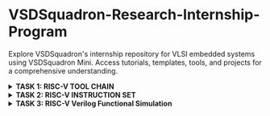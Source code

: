 # VSDSquadron-Research-Internship-Program

Explore VSDSquadron's internship repository for VLSI embedded systems using VSDSquadron Mini. Access tutorials, templates, tools, and projects for a comprehensive understanding.

<details>
<summary><b> TASK 1: RISC-V TOOL CHAIN </b></summary>

Install RISC-V [GNU ToolChain](https://github.com/riscv-collab/riscv-gnu-toolchain)
  
Compiling the C Program:
  
The sum of Numbers from 1 to n
  
Step 1: cd
  
step 2: gedit sum_1ton.c (save file name as .c)

step 3: Compilling -> gcc sum_1ton.c

step 4: Running    -> ./a.out sum_1ton.c

 
At final Output is printed.


![1](https://github.com/mreddybalaji/VSDSquadron-Research-Internship/assets/130784457/1d3e5a6a-75e6-41a9-9653-8475db57a33d)

```  
#include <stdio.h>
int main() 
{
    int i, n = 5, sum = 0;

    for (i = 0; i <= n; ++i)
    {
        sum += i;
    }

    printf("Sum of %d numbers is %d\n", n, sum);

    return 0;
}
```

Use the following commands for compiling in the RISC V Compiler: 

Step 1:

```
riscv64-unknown-elf-gcc -O1 -mabi=lp64 march=rv64i -o sum_1ton.o sum_1ton.c

```

![2](https://github.com/mreddybalaji/VSDSquadron-Research-Internship/assets/130784457/c3a5fdc9-1925-43b5-b5bf-d9ea8838d700)


*Use the following commands to open the assembly-level instruction:*

step 2: Go to a new tab

![3](https://github.com/mreddybalaji/VSDSquadron-Research-Internship/assets/130784457/ebb66b69-39fd-47a0-8b12-9d7b606cf8f5)


```
riscv64-unknown-elf-objdump -d sum_1ton.c
```
Step  3: To make it less 

![5](https://github.com/mreddybalaji/VSDSquadron-Research-Internship/assets/130784457/1fa9f509-cde9-4647-9951-4e4d6d568e54)





```
riscv64-unknown-elf-objdump -d sum_1ton.c | less
```


Search for the main 
use--> /main and press n 


![6](https://github.com/mreddybalaji/VSDSquadron-Research-Internship/assets/130784457/47209f29-f4ca-40db-a83c-6391d62bbb0f)


![Screenshot from 2024-05-27 21-55-52](https://github.com/mreddybalaji/VSDSquadron-Research-Internship/assets/130784457/43f038b2-713b-4d9c-a5cf-9fc0436fd89a)






now replace O1 to Ofast



![Screenshot from 2024-05-27 21-58-17](https://github.com/mreddybalaji/VSDSquadron-Research-Internship/assets/130784457/3bc7eea1-cc24-43b3-8dc3-afcc838c50e1)


To find the number of instruction 

start address of present sequence - start address of next sequence
</details>



<details>


<summary><b> TASK 2: RISC-V INSTRUCTION SET   </b></summary>


### RISC-V 
RISC-V is an open standard instruction set architecture (ISA) based on established reduced instruction set computer (RISC) principles. It is designed to be royalty-free and open-source, allowing anyone to use and contribute to the architecture without any licensing fees or restrictions.

### INSTRUCTIONS FORMAT IN RISC-V  
Sure, I'd be happy to provide an overview of the topics you've listed related to RISC-V instruction formats and architecture.

1. **General-Purpose Register and PC**:
   - RISC-V has 32 general-purpose 64-bit registers, named `x0` to `x31`.
   - `x0` is a hardwired zero register, which cannot be written to.
   - `x1` is the return address register (also known as the link register).
   - `x2` is the stack pointer register.
   - The program counter (PC) register holds the address of the currently executing instruction.
  
     <img width="191" alt="image" src="https://github.com/mreddybalaji/VSDSquadron-Research-Internship/assets/130784457/fb785ecf-41fb-4f74-a919-fe200be844d9">

2. **RISC-V Base Instruction Formats**:
   RISC-V defines six base instruction formats:
   - I-type
   - U-type
   - R-type
   - J-type
   - B-type
   - S-type (a subclass of I-type)
  
     <img width="391" alt="image" src="https://github.com/mreddybalaji/VSDSquadron-Research-Internship/assets/130784457/100192df-1b18-46c9-9341-6060be05cc2b">


3. **I-type Instruction Format**:
   - I-type instructions include load, immediate, and shift instructions.
   - The format is `opcode rd, rs1, immediate`.
   - The immediate value is a 12-bit signed integer.
  
     <img width="382" alt="image" src="https://github.com/mreddybalaji/VSDSquadron-Research-Internship/assets/130784457/25508962-128c-4814-9421-d947d898b829">


4. **U-type Instruction Format**:
   - U-type instructions include upper-immediate instructions.
   - The format is `opcode rd, immediate`.
   - The immediate value is a 20-bit unsigned integer.
  
     <img width="404" alt="image" src="https://github.com/mreddybalaji/VSDSquadron-Research-Internship/assets/130784457/4e5a9552-4cfb-4afd-9a1b-9fe7914c84db">


5. **R-type Instruction Format**:
   - R-type instructions include arithmetic, logical, and control-transfer instructions.
   - The format is `opcode rd, rs1, rs2`.
  
     <img width="385" alt="image" src="https://github.com/mreddybalaji/VSDSquadron-Research-Internship/assets/130784457/23df9b34-dcdd-44ab-b286-15dc9e15494a">


6. **J-type Instruction Format**:
   - J-type instructions include jump instructions.
   - The format is `opcode rd, immediate`.
   - The immediate value is a 20-bit signed integer.
  
     <img width="403" alt="image" src="https://github.com/mreddybalaji/VSDSquadron-Research-Internship/assets/130784457/a27204d2-350b-4c7c-ab68-74bac28de6c5">


7. **B-type Instruction Format**:
   - B-type instructions include conditional branch instructions.
   - The format is `opcode rs1, rs2, immediate`.
   - The immediate value is a 12-bit signed integer.
  
     <img width="407" alt="image" src="https://github.com/mreddybalaji/VSDSquadron-Research-Internship/assets/130784457/97976c44-5941-4cd2-b063-f6fc30f2ccdb">


8. **Load and Store Instructions**:
   - Load instructions (`load`, `lw`, `ld`) transfer data from memory to registers.
   - Store instructions (`store`, `sw`, `sd`) transfer data from registers to memory.
   - These instructions use the I-type format.

     <img width="407" alt="image" src="https://github.com/mreddybalaji/VSDSquadron-Research-Internship/assets/130784457/51fb76d3-0c04-4505-bec9-8d740ac27c00">

9. **Address Alignment**:
   - RISC-V requires aligned memory accesses for load and store instructions.
   - For 32-bit and 64-bit loads and stores, the address must be aligned to a 4-byte and 8-byte boundary, respectively.
   - Unaligned memory accesses can be emulated in software if necessary.
  
     

10. **Handle Overflow Situations**:
    - RISC-V does not have dedicated overflow detection instructions.
    - Overflow can be detected by checking the carry or sign bits of the result.
    - Specific instructions like `addiw` and `subw` can be used to perform 32-bit signed integer arithmetic with overflow detection.
    - Software can also implement overflow checking through conditional branches.




1. Command: `ADD r6, r2, r1`
   - Instruction Type: R-type
   - Instruction Format: `0000000 00001 00010 000 00110 0110011`

2. Command: `SUB r7, r1, r2`
   - Instruction Type: R-type
   - Instruction Format: `0100000 00010 00001 000 00111 0110011`

3. Command: `AND r8, r1, r3`
   - Instruction Type: R-type
   - Instruction Format: `0000000 00011 00001 111 01000 0110011`

4. Command: `OR r9, r2, r5`
   - Instruction Type: R-type
   - Instruction Format: `0000000 00101 00010 110 01001 0110011`

5. Command: `XOR r10, r1, r4`
   - Instruction Type: R-type
   - Instruction Format: `0000000 00100 00001 100 01010 0110011`

6. Command: `SLT r11, r2, r4`
   - Instruction Type: R-type
   - Instruction Format: `0000000 00100 00010 010 01011 0110011`

7. Command: `ADDI r12, r4, 5`
   - Instruction Type: I-type
   - Instruction Format: `000000000101 00100 000 01100 0010011`

8. Command: `SW r3, r1, 2`
   - Instruction Type: S-type
   - Instruction Format: `0000000 00001 00011 010 00010 0100011`

9. Command: `SRL r16, r14, r2`
   - Instruction Type: R-type
   - Instruction Format: `0000000 00010 01110 101 10000 0110011`

10. Command: `BNE r0, r1, 20`
    - Instruction Type: B-type
    - Instruction Format: `0000000 00001 00000 001 10100 1100011`

11. Command: `BEQ r0, r0, 15`
    - Instruction Type: B-type
    - Instruction Format: `0000000 00000 00000 000 01111 1100011`

12. Command: `LW r13, r1, 2`
    - Instruction Type: I-type
    - Instruction Format: `000000000010 00001 010 01101 0000011`

13. Command: `SLL r15, r1, r2`
    - Instruction Type: R-type
    - Instruction Format: `0000000 00010 00001 001 01111 0110011`








</details>



<details>
<summary><b> TASK 3: RISC-V Verilog Functional Simulation </b></summary>

### Steps for RISCV Functional Simulations:

Install `iverilog` and `GTKWave`:

```
sudo apt install iverilog
```

```
sudo apt install gtkwave
```



step 1: create a new dir in a folder as 


```
mkdir mrb
```

step 2: create files the Verilog files code and testbench using touch

file named as rv32i.v and rv32i_tb.v

Step 3: To run and simulate the Verilog code


```
iverilog -o rv32i rv32i.v rv32i_tb.v
```
```
./rv32i
```

Step 4:To simulate in GTKWave

```
gtkwave rv32i.vcd
```

### OUTPUT:
Here's the given information in a table format:

| Operation | Standard RISCV ISA            | Hardcoded ISA |
|-----------|-------------------------------|---------------|
| ADD       | R6, R2, R1                    | 32'h00110333  |
|           |                               | 32'h02208300  |
| SUB       | R7, R1, R2                    | 32'h402083b3  |
|           |                               | 32'h02209380  |
| AND       | R8, R1, R3                    | 32'h0030f433  |
|           |                               | 32'h0230a400  |
| OR        | R9, R2, R5                    | 32'h005164b3  |
|           |                               | 32'h02513480  |
| XOR       | R10, R1, R4                   | 32'h0040c533  |
|           |                               | 32'h0240c500  |
| SLT       | R1, R2, R4                    | 32'h0045a0b3  |
|           |                               | 32'h02415580  |
| ADDI      | R12, R4, 5                    | 32'h004120b3  |
|           |                               | 32'h00520600  |
| BEQ       | R0, R0, 15                    | 32'h00000f63  |
|           |                               | 32'h00f00002  |
| SW        | R3, R1, 2                     | 32'h0030a123  |
|           |                               | 32'h00209181  |
| LW        | R13, R1, 2                    | 32'h0020a683  |
|           |                               | 32'h00208681  |
| SRL       | R16, R14, R2                  | 32'h0030a123  |
|           |                               | 32'h00271803  |
| SLL       | R15, R1, R2                   | 32'h002097b3  |
|           |                               | 32'h00208783  |

Each operation with its corresponding standard RISCV ISA format and hardcoded ISA format.

### 1. ADD: `ADD R6, R2 ,R1`

Output is 1+2 = 3 

32- bit instruction for `ADD R6, R2 ,R1` is 0220833

![image](https://github.com/mreddybalaji/VSDSquadron-Research-Internship/assets/130784457/91562f39-cba5-4140-8f4d-5f450a6fdc9e)

For Example:
### Breakdown and how it maps to the 32-bit instruction format in RISCV:

The instruction `ADD R6, R2, R1` is encoded in the RISCV ISA as `0x0220833`. 

In the RISCV ISA, the `ADD` instruction format is as follows:
```
funct7 | rs2 | rs1 | funct3 | rd | opcode
```
Each field is described as:
- `funct7`: 7 bits
- `rs2`: 5 bits
- `rs1`: 5 bits
- `funct3`: 3 bits
- `rd`: 5 bits
- `opcode`: 7 bits

For `ADD R6, R2, R1`, we need to fill in these fields:
- `funct7` = `0000000` (for `ADD`)
- `rs2` = `R1` (register 1 in binary: `00001`)
- `rs1` = `R2` (register 2 in binary: `00010`)
- `funct3` = `000` (for `ADD`)
- `rd` = `R6` (register 6 in binary: `00110`)
- `opcode` = `0110011` (for R-type instructions)

Putting these together:
```
funct7 | rs2  | rs1  | funct3 | rd   | opcode
0000000 | 00001 | 00010 | 000   | 00110 | 0110011
```
In binary: `0000000 00001 00010 000 00110 0110011`

Converting each field to hexadecimal:
- `funct7` = `0000000` = `0x00`
- `rs2` = `00001` = `0x01`
- `rs1` = `00010` = `0x02`
- `funct3` = `000` = `0x0`
- `rd` = `00110` = `0x06`
- `opcode` = `0110011` = `0x33`

Combining these into a single 32-bit instruction:
```
0000000 00001 00010 000 00110 0110011
```

In hexadecimal, this is: `0x00208333`

Given in the hardcoded format:
```
Opcode: 0x33
funct3: 0x0
funct7: 0x0
rd: 0x6
rs1: 0x2
rs2: 0x1
```

So, the 32-bit instruction for `ADD R6, R2, R1` in RISCV ISA is `0x00208333`. 

### 2. SUB: SUB R7, R1 ,R2

Output is 1-2 = -1 or 0XFFFFFFFF 

32- bit instruction for `SUB R7, R1 ,R2` is 0220833

![image](https://github.com/mreddybalaji/VSDSquadron-Research-Internship/assets/130784457/615c8461-b6fd-4455-ac3e-4a9f30ccc9c1)


3. AND: AND R8, R1, R3

Output is 3 & 1 = 1 or 0X00000001

32 - bit instruction for `AND R8, R1, R3` is 0230A400.
![image](https://github.com/mreddybalaji/VSDSquadron-Research-Internship/assets/130784457/3b422dc3-a10c-4f58-a24a-f5c2bc571e48)



4.OR: OR R9, R2, R5

Output is 2|5 = 7 

32- bit instruction for `OR R9, R2, R5 ` is 02513480
![image](https://github.com/mreddybalaji/VSDSquadron-Research-Internship/assets/130784457/a7113048-dc18-4a68-857e-8bf61890b362)


5. XOR: XOR R10, R1, R4

Output is 1 (0001) ^ 4 (0100) = 5 (0101) 

32 - bit instruction for `XOR R10, R1, R4` is 0240C500.

![image](https://github.com/mreddybalaji/VSDSquadron-Research-Internship/assets/130784457/71726760-eca6-4c49-8343-8ae0ddc70e18)

6. SLT: SLT R1, R2, R4

Output is = comparing the value 2 with 4 , so 2 < 4 = 1 

32- bit instruction for `SLT R1, R2, R4` is 02415580.

![image](https://github.com/mreddybalaji/VSDSquadron-Research-Internship/assets/130784457/af766f1d-5ae6-4072-b2c8-574c8c16f5a6)


7. ADDI: ADDI R12, R4, 5

Output is value 4 is stored in register with an value, 4+5=9

32- bit instruction for `ADDI R12, R4, 5` is 00520600.

![image](https://github.com/mreddybalaji/VSDSquadron-Research-Internship/assets/130784457/8bfd163f-5c0e-43d2-a0b3-d06fb04a0fa7)

8. BEQ: BEQ R0, R0, 15

Output is BEQ checks the values stored in both registers, both the reg. are equal, and it increments the PC by 15. So, 10 + 15= 25 or 0x00000019.

32- bit instruction for `BEQ R0, R0, 15` is 00F0002.

![image](https://github.com/mreddybalaji/VSDSquadron-Research-Internship/assets/130784457/a66ab341-a439-4c55-afb5-780e272c1989)

9. BNE: BNE R0, R1, 20

Output BNE checks the values stored in both registers, both the reg. not equal, and it increments the PC by 20. So, 26 + 20 =46 or 0X0000001A.

32 - bit instruction for `BNE R0, R1, 20` is 00210700.

![image](https://github.com/mreddybalaji/VSDSquadron-Research-Internship/assets/130784457/b781dcfd-8ba4-4644-93a1-2d9c8ebf82a0)


10. SLL: SLL R15, R1, R2

Output (0001) << 2 = 0100 or 4.

32 - bit instruction for `SLL R15, R1, R2` is 00210700

![image](https://github.com/mreddybalaji/VSDSquadron-Research-Internship/assets/130784457/94b8f63d-2160-4bf2-9350-a86a953aa1b6)























